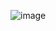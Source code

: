 ![image](https://github.com/xy0c1122/xy0c1122/assets/149460313/934af591-2d4a-4d6c-8a14-a1769b18b2ee)
